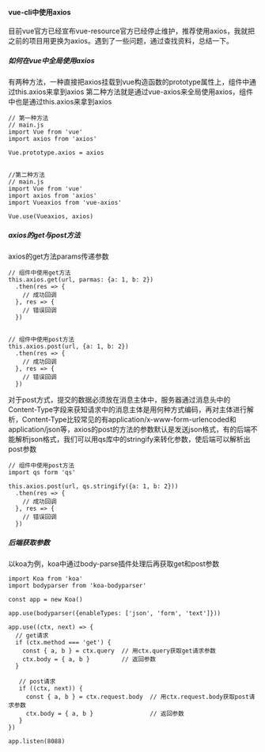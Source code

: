 #### vue-cli中使用axios

目前vue官方已经宣布vue-resource官方已经停止维护，推荐使用axios，我就把之前的项目用更换为axios。遇到了一些问题，通过查找资料，总结一下。

##### 如何在vue中全局使用axios

有两种方法，一种直接把axios挂载到vue构造函数的prototype属性上，组件中通过this.axios来拿到axios
第二种方法就是通过vue-axios来全局使用axios，组件中也是通过this.axios来拿到axios

```
// 第一种方法
// main.js
import Vue from 'vue'
import axios from 'axios'

Vue.prototype.axios = axios


//第二种方法
// main.js
import Vue from 'vue'
import axios from 'axios'
import Vueaxios from 'vue-axios'

Vue.use(Vueaxios, axios)
```

##### axios的get与post方法

axios的get方法params传递参数

```
// 组件中使用get方法
this.axios.get(url, parmas: {a: 1, b: 2})
  .then(res => {
    // 成功回调
  }, res => {
    // 错误回调
  })


// 组件中使用post方法
this.axios.post(url, {a: 1, b: 2})
  .then(res => {
    // 成功回调
  }, res => {
    // 错误回调
  })
```

对于post方式，提交的数据必须放在消息主体中，服务器通过消息头中的Content-Type字段来获知请求中的消息主体是用何种方式编码，再对主体进行解析，Content-Type比较常见的有application/x-www-form-urlencoded和application/json等，axios的post的方法的参数默认是发送json格式，有的后端不能解析json格式，我们可以用qs库中的stringify来转化参数，使后端可以解析出post参数

```
// 组件中使用post方法
import qs form 'qs'

this.axios.post(url, qs.stringify({a: 1, b: 2}))
  .then(res => {
    // 成功回调
  }, res => {
    // 错误回调
  })
```

##### 后端获取参数

以koa为例，koa中通过body-parse插件处理后再获取get和post参数

```
import Koa from 'koa'
import bodyparser from 'koa-bodyparser'

const app = new Koa()

app.use(bodyparser({enableTypes: ['json', 'form', 'text']}))

app.use((ctx, next) => {
  // get请求
  if (ctx.method === 'get') {
    const { a, b } = ctx.query  // 用ctx.query获取get请求参数
    ctx.body = { a, b }         // 返回参数
  }

   // post请求
   if ((ctx, next)) {
     const { a, b } = ctx.request.body  // 用ctx.request.body获取post请求参数
     ctx.body = { a, b }                // 返回参数
   }
})

app.listen(8088)
```
